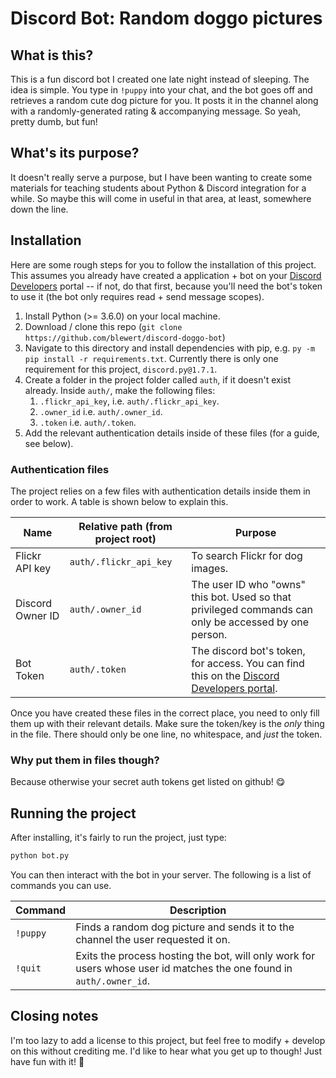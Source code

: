 # Discord Bot: Random doggo pictures

## What is this?
This is a fun discord bot I created one late night instead of sleeping. The idea is simple. You type in `!puppy` into your chat, and the bot goes off and retrieves a random cute dog picture for you. It posts it in the channel along with a randomly-generated rating & accompanying message. So yeah, pretty dumb, but fun!

## What's its purpose?
It doesn't really serve a purpose, but I have been wanting to create some materials for teaching students about Python & Discord integration for a while. So maybe this will come in useful in that area, at least, somewhere down the line.

## Installation
Here are some rough steps for you to follow the installation of this project. This assumes you already have created a application + bot on your [Discord Developers](https://discord.com/developers/applications/) portal -- if not, do that first, because you'll need the bot's token to use it (the bot only requires read + send message scopes).
1) Install Python (>= 3.6.0) on your local machine. 
2) Download / clone this repo (`git clone https://github.com/blewert/discord-doggo-bot`)
3) Navigate to this directory and install dependencies with pip, e.g. `py -m pip install -r requirements.txt`. Currently there is only one requirement for this project, `discord.py@1.7.1`.
4) Create a folder in the project folder called `auth`, if it doesn't exist already. Inside `auth/`, make the following files:
   1) `.flickr_api_key`, i.e. `auth/.flickr_api_key`.
   2) `.owner_id` i.e. `auth/.owner_id`.
   3) `.token` i.e. `auth/.token`.
5) Add the relevant authentication details inside of these files (for a guide, see below). 

### Authentication files
The project relies on a few files with authentication details inside them in order to work. A table is shown below to explain this.

| Name | Relative path (from project root) | Purpose |
| ---- | --------------------------------- | ------- |
| Flickr API key | `auth/.flickr_api_key` | To search Flickr for dog images. |
| Discord Owner ID | `auth/.owner_id` | The user ID who "owns" this bot. Used so that privileged commands can only be accessed by one person. |
| Bot Token | `auth/.token` | The discord bot's token, for access. You can find this on the [Discord Developers portal](https://discord.com/developers/applications/).

Once you have created these files in the correct place, you need to only fill them up with their relevant details. Make sure the token/key is the *only* thing in the file. There should only be one line, no whitespace, and *just* the token.

### Why put them in files though?
Because otherwise your secret auth tokens get listed on github! 😋


## Running the project
After installing, it's fairly to run the project, just type:

```py
python bot.py
```

You can then interact with the bot in your server. The following is a list of commands you can use.

| Command | Description |
| ------- | ----------- |
| `!puppy` | Finds a random dog picture and sends it to the channel the user requested it on. |
| `!quit` | Exits the process hosting the bot, will only work for users whose user id matches the one found in `auth/.owner_id`. |


##  Closing notes
I'm too lazy to add a license to this project, but feel free to modify + develop on this without crediting me. I'd like to hear what you get up to though! Just have fun with it! 🙂